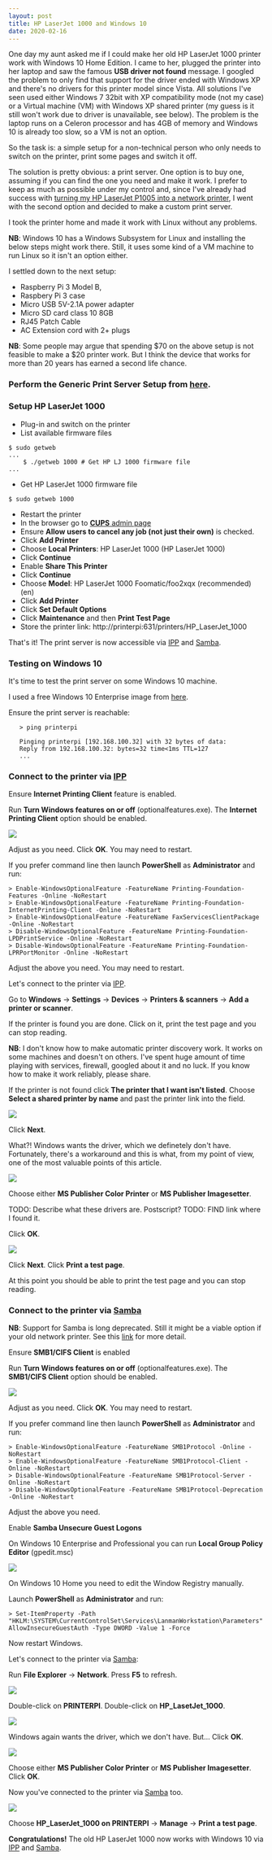 ```yaml
---
layout: post
title: HP LaserJet 1000 and Windows 10
date: 2020-02-16
---
```

One day my aunt asked me if I could make her old HP LaserJet 1000 printer work
with Windows 10 Home Edition. I came to her, plugged the printer into her laptop
and saw the famous **USB driver not found** message. I googled the problem to
only find that support for the driver ended with Windows XP and there's no
drivers for this printer model since Vista. All solutions I've seen used either
Windows 7 32bit with XP compatibility mode (not my case) or a Virtual machine
(VM) with Windows XP shared printer (my guess is it still won't work due to
driver is unavailable, see below). The problem is the laptop runs on a Celeron
processor and has 4GB of memory and Windows 10 is already too slow, so a VM is
not an option.

So the task is: a simple setup for a non-technical person who only needs to
switch on the printer, print some pages and switch it off.

The solution is pretty obvious: a print server. One option is to buy one,
assuming if you can find the one you need and make it work. I prefer to keep as
much as possible under my control and, since I've already had success with
[turning my HP LaserJet P1005 into a network printer](/2020/02/07/hpljp1005-as-network-printer),
I went with the second option and decided to make a custom print server.

I took the printer home and made it work with Linux without any problems.

**NB**: Windows 10 has a Windows Subsystem for Linux and installing the below
steps might work there. Still, it uses some kind of a VM machine to run Linux
so it isn't an option either.

I settled down to the next setup:
* Raspberry Pi 3 Model B,
* Raspbery Pi 3 case
* Micro USB 5V-2.1A power adapter
* Micro SD card class 10 8GB
* RJ45 Patch Cable
* AC Extension cord with 2+ plugs

**NB**: Some people may argue that spending $70 on the above setup is not
feasible to make a $20 printer work. But I think the device that works for more
than 20 years has earned a second life chance.

### Perform the Generic Print Server Setup from [here](/2020/02/07/hpljp1005-as-network-printer#generic-print-server-setup).

### Setup HP LaserJet 1000

* Plug-in and switch on the printer
* List available firmware files
```
$ sudo getweb
...
    $ ./getweb 1000	# Get HP LJ 1000 firmware file
...
```
* Get HP LaserJet 1000 firmware file
```
$ sudo getweb 1000
```
* Restart the printer
* In the browser go to [**CUPS** admin page](http://printerpi:631/admin)
* Ensure **Allow users to cancel any job (not just their own)** is checked.
* Click **Add Printer**
* Choose **Local Printers**: HP LaserJet 1000 (HP LaserJet 1000)
* Click **Continue**
* Enable **Share This Printer**
* Click **Continue**
* Choose **Model**: HP LaserJet 1000 Foomatic/foo2xqx (recommended) (en)
* Click **Add Printer**
* Click **Set Default Options**
* Click **Maintenance** and then **Print Test Page**
* Store the printer link: http://printerpi:631/printers/HP_LaserJet_1000

That's it! The print server is now accessible via
[IPP](https://en.wikipedia.org/wiki/Internet_Printing_Protocol) and [Samba](https://www.samba.org).

### Testing on Windows 10

It's time to test the print server on some Windows 10 machine.

I used a free Windows 10 Enterprise image from
[here](https://developer.microsoft.com/en-us/microsoft-edge/tools/vms/).

Ensure the print server is reachable:
```
   > ping printerpi

   Pinging printerpi [192.168.100.32] with 32 bytes of data:
   Reply from 192.168.100.32: bytes=32 time<1ms TTL=127
   ...
```

### Connect to the printer via [IPP](https://en.wikipedia.org/wiki/Internet_Printing_Protocol)

Ensure **Internet Printing Client** feature is enabled.

Run **Turn Windows features on or off** (optionalfeatures.exe).
The **Internet Printing Client** option should be enabled.

![](/assets/images/enable-ipp-client.png)

Adjust as you need. Click **OK**. You may need to restart.

If you prefer command line then launch **PowerShell** as **Administrator** and run:
```
> Enable-WindowsOptionalFeature -FeatureName Printing-Foundation-Features -Online -NoRestart
> Enable-WindowsOptionalFeature -FeatureName Printing-Foundation-InternetPrinting-Client -Online -NoRestart
> Enable-WindowsOptionalFeature -FeatureName FaxServicesClientPackage -Online -NoRestart
> Disable-WindowsOptionalFeature -FeatureName Printing-Foundation-LPDPrintService -Online -NoRestart
> Disable-WindowsOptionalFeature -FeatureName Printing-Foundation-LPRPortMonitor -Online -NoRestart
```

Adjust the above you need. You may need to restart.

Let's connect to the printer via [IPP](https://en.wikipedia.org/wiki/Internet_Printing_Protocol).

Go to **Windows** -> **Settings** -> **Devices** -> **Printers & scanners** -> **Add a printer or scanner**.

If the printer is found you are done. Click on it, print the test page and you can stop reading.

**NB**: I don't know how to make automatic printer discovery work.
It works on some machines and doesn't on others. I've spent huge
amount of time playing with services, firewall, googled about it and no luck.
If you know how to make it work reliably, please share.

If the printer is not found click **The printer that I want isn't listed**.
Choose **Select a shared printer by name** and past the printer link into the field.

![](/assets/images/add-printer-ipp.png)

Click **Next**.

What?! Windows wants the driver, which we definetely don't have.
Fortunately, there's a workaround and this is what, from my point of view,
one of the most valuable points of this article.

![](/assets/images/add-printer-driver.png)

Choose either **MS Publisher Color Printer** or **MS Publisher Imagesetter**.

TODO: Describe what these drivers are. Postscript?
TODO: FIND link where I found it.

Click **OK**.

![](/assets/images/ipp-printer-success.png)

Click **Next**. Click **Print a test page**.

At this point you should be able to print the test page and you can stop reading.

### Connect to the printer via [Samba](https://www.samba.org)

**NB**: Support for Samba is long deprecated. Still it might be a viable option
if your old network printer. See this
[link](https://docs.microsoft.com/en-nz/windows-server/storage/file-server/troubleshoot/detect-enable-and-disable-smbv1-v2-v3)
for more detail.

Ensure **SMB1/CIFS Client** is enabled

Run **Turn Windows features on or off** (optionalfeatures.exe).
The **SMB1/CIFS Client** option should be enabled.

![](/assets/images/enable-smb1-client.png)

Adjust as you need. Click **OK**. You may need to restart.

If you prefer command line then launch **PowerShell** as **Administrator** and run:
```
> Enable-WindowsOptionalFeature -FeatureName SMB1Protocol -Online -NoRestart
> Enable-WindowsOptionalFeature -FeatureName SMB1Protocol-Client -Online -NoRestart
> Disable-WindowsOptionalFeature -FeatureName SMB1Protocol-Server -Online -NoRestart
> Disable-WindowsOptionalFeature -FeatureName SMB1Protocol-Deprecation -Online -NoRestart
```

Adjust the above you need.

Enable **Samba Unsecure Guest Logons**

On Windows 10 Enterprise and Professional you can run **Local Group Policy Editor** (gpedit.msc)

![](/assets/images/enable-unsecure-logons.png)

On Windows 10 Home you need to edit the Window Registry manually.

Launch **PowerShell** as **Administrator** and run:

```
> Set-ItemProperty -Path "HKLM:\SYSTEM\CurrentControlSet\Services\LanmanWorkstation\Parameters" AllowInsecureGuestAuth -Type DWORD -Value 1 -Force
```

Now restart Windows.

Let's connect to the printer via [Samba](https://www.samba.org):

Run **File Explorer** -> **Network**. Press **F5** to refresh.

![](/assets/images/open-printerpi.png)

Double-click on **PRINTERPI**. Double-click on **HP_LasetJet_1000**.

![](/assets/images/open-smb-printer.png)

Windows again wants the driver, which we don't have. But...
Click **OK**.

![](/assets/images/add-printer-driver.png)

Choose either **MS Publisher Color Printer** or **MS Publisher Imagesetter**.
Click **OK**.

Now you've connected to the printer via [Samba](https://www.samba.org) too.

![](/assets/images/installed-printers.png)

Choose **HP_LaserJet_1000 on PRINTERPI** -> **Manage** -> **Print a test page**.

**Congratulations!** The old HP LaserJet 1000 now works with Windows 10 via
[IPP](https://en.wikipedia.org/wiki/Internet_Printing_Protocol) and [Samba](https://www.samba.org).
